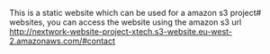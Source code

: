This is a static website which can be used for a amazon s3 project# websites,
you can access the website using the amazon s3 url http://nextwork-website-project-xtech.s3-website.eu-west-2.amazonaws.com/#contact

